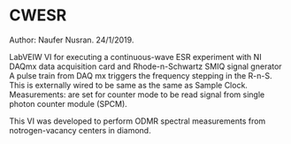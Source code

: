 # CWESR
Author: Naufer Nusran. 24/1/2019.

LabVEIW VI for executing a continuous-wave ESR experiment with NI DAQmx data acquisition card and Rhode-n-Schwartz SMIQ signal gnerator
A pulse train from DAQ mx triggers the frequency stepping in the R-n-S. This is externally wired to be same as the same as Sample Clock.
Measurements: are set for counter mode to be read signal from single photon counter module (SPCM).

This VI was developed to perform ODMR spectral measurements from notrogen-vacancy centers in diamond.


